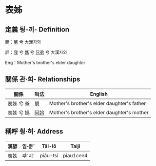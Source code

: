 # 表姊
## 定義 딍-끼- Definition
簡：[舅](member16.md) 兮 大漢자와

詳：[我](member1.md) 兮 [媽](member3.md) 兮 [兄弟](member16.md) 兮 大漢자와

Eng：Mother's brother's elder daughter

## 關係 관·희- Relationships

關係 | 叫法 | English
--- | --- | --- 
表姊 兮 爸 | [舅](member16.md) | Mother's brother's elder daughter's father
表姊 兮 媽 | [阿妗](member51.md) | Mother's brother's elder daughter's mother


## 稱呼 칑·허· Address

漢諺 | 임·뿐ˆ | Tâi-lô | Taiji
--- | --- | --- | --- 
表姊 | ᄇᆤˊ지ˊ | piáu-tsí | piau1cee4 
